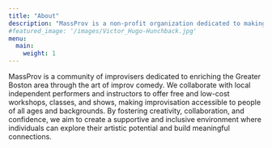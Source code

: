 ```yaml
---
title: "About"
description: "MassProv is a non-profit organization dedicated to making improv comedy accessible to everyone in the Greater Boston area through free and low-cost workshops, classes, and shows."
#featured_image: '/images/Victor_Hugo-Hunchback.jpg'
menu:
  main:
    weight: 1
---
```


MassProv is a community of improvisers dedicated to enriching the Greater Boston area through the art of improv comedy. We collaborate with local independent performers and instructors to offer free and low-cost workshops, classes, and shows, making improvisation accessible to people of all ages and backgrounds. By fostering creativity, collaboration, and confidence, we aim to create a supportive and inclusive environment where individuals can explore their artistic potential and build meaningful connections.
